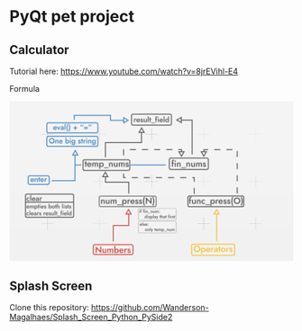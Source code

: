 # PyQt pet project

## Calculator

Tutorial here: <https://www.youtube.com/watch?v=8jrEVihl-E4>

Formula

![formula](./img/formula.png)

## Splash Screen

Clone this repository: <https://github.com/Wanderson-Magalhaes/Splash_Screen_Python_PySide2>
